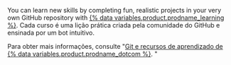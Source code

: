 You can learn new skills by completing fun, realistic projects in your very own GitHub repository with [{% data variables.product.prodname_learning %}](https://skills.github.com/). Cada curso é uma lição prática criada pela comunidade do GitHub e ensinada por um bot intuitivo.

Para obter mais informações, consulte "[Git e recursos de aprendizado de {% data variables.product.prodname_dotcom %}](/github/getting-started-with-github/quickstart/git-and-github-learning-resources). "
